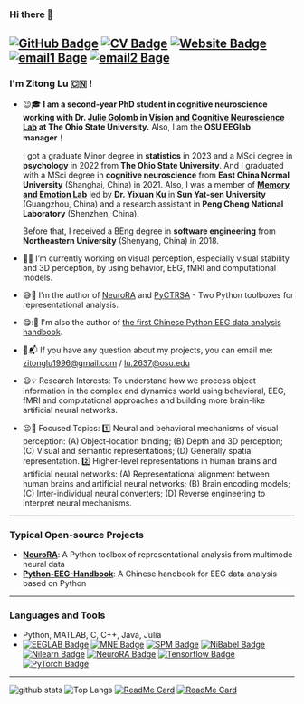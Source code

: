 ### Hi there 👋 

[![GitHub Badge](https://img.shields.io/github/followers/ZitongLu1996?style=for-the-badge)](https://github.com/ZitongLu1996)
[![CV Badge](https://img.shields.io/badge/My-CV-brightgreen?style=for-the-badge)](https://zitonglu1996.github.io/files/CV_ZitongLu.pdf)
[![Website Badge](https://img.shields.io/badge/My-Website-brightgreen?style=for-the-badge)](https://zitonglu1996.github.io)
[![email1 Bage](https://img.shields.io/badge/zitonglu1996@gmail.com-Red?style=for-the-badge)](https://zitonglu1996@gmail.com)
[![email2 Bage](https://img.shields.io/badge/zitonglu@outlook.com-Red?style=for-the-badge)](https://zitonglu@outlook.com)
---
<!--
**ZitongLu1996/ZitongLu1996** is a ✨ _special_ ✨ repository because its `README.md` (this file) appears on your GitHub profile.
-->
### I'm Zitong Lu :cn: !

- :wink::mortar_board: **I am a second-year PhD student in cognitive neuroscience working with Dr. [Julie Golomb](https://u.osu.edu/golomblab/) in [Vision and Cognitive Neuroscience Lab](https://u.osu.edu/golomblab/) at The Ohio State University.** Also, I am the **OSU EEGlab manager**！

     I got a graduate Minor degree in **statistics** in 2023 and a MSci degree in **psychology** in 2022 from **The Ohio State University**. And I graduated with a MSci degree in **cognitive neuroscience** from **East China Normal University** (Shanghai, China) in 2021. Also, I was a member of [**Memory and Emotion Lab**](https://sysumelab.com) led by **Dr. Yixuan Ku** in **Sun Yat-sen University** (Guangzhou, China) and a research assistant in **Peng Cheng National Laboratory** (Shenzhen, China).
     
     Before that, I received a BEng degree in **software engineering** from **Northeastern University** (Shenyang, China) in 2018.
- :eyes::key: I’m currently working on visual perception, especially visual stability and 3D perception, by using behavior, EEG, fMRI and computational models.
- :sweat_smile::high_brightness: I’m the author of [NeuroRA](https://zitonglu1996.github.io/NeuroRA/) and [PyCTRSA](https://github.com/ZitongLu1996/PyCTRSA) - Two Python toolboxes for representational analysis.
- :yum:::notebook_with_decorative_cover: I'm also the author of [the first Chinese Python EEG data analysis handbook](https://github.com/ZitongLu1996/Python-EEG-Handbook).
- :e-mail::mailbox_with_mail: If you have any question about my projects, you can email me: [zitonglu1996@gmail.com](zitonglu1996@gmail.com) / [lu.2637@osu.edu](lu.2637@osu.edu)
- :smiley::bulb: Research Interests: To understand how we process object information in the complex and dynamics world using behavioral, EEG, fMRI and computational approaches and building more brain-like artificial neural networks.
- :wink::ghost: Focused Topics: :one: Neural and behavioral mechanisms of visual perception:
(A) Object-location binding; (B) Depth and 3D perception; (C) Visual and semantic representations; (D) Generally spatial representation. :two: Higher-level representations in human brains and artificial neural networks:
(A) Representational alignment between human brains and artificial neural networks; (B) Brain encoding models; (C) Inter-individual neural converters; (D) Reverse engineering to interpret neural mechanisms.
---
### Typical Open-source Projects
- **[NeuroRA](https://github.com/ZitongLu1996/NeuroRA)**: A Python toolbox of representational analysis from multimode neural data
- **[Python-EEG-Handbook](https://github.com/ZitongLu1996/Python-EEG-Handbook)**: A Chinese handbook for EEG data analysis based on Python
---
### Languages and Tools
- Python, MATLAB, C, C++, Java, Julia
- [![EEGLAB Badge](https://img.shields.io/badge/EEGLAB-purple?style=for-the-badge)](https://sccn.ucsd.edu/eeglab/index.php) [![MNE Badge](https://img.shields.io/badge/MNE-purple?style=for-the-badge)](https://mne.tools/stable/index.html) [![SPM Badge](https://img.shields.io/badge/SPM-purple?style=for-the-badge)](https://www.fil.ion.ucl.ac.uk/spm/) [![NiBabel Badge](https://img.shields.io/badge/NiBabel-purple?style=for-the-badge)](https://nipy.org/nibabel) [![Nilearn Badge](https://img.shields.io/badge/Nilearn-purple?style=for-the-badge)](http://nilearn.github.io) [![NeuroRA Badge](https://img.shields.io/badge/NeuroRA-purple?style=for-the-badge)](https://github.com/ZitongLu1996/NeuroRA) [![Tensorflow Badge](https://img.shields.io/badge/Tensorflow-purple?style=for-the-badge)](https://tensorflow.google.cn) [![PyTorch Badge](https://img.shields.io/badge/PyTorch-purple?style=for-the-badge)](https://pytorch.org)

---
![github stats](https://github-readme-stats.vercel.app/api?username=ZitongLu1996&theme=radical&show_icons=true&hide=issues)
![Top Langs](https://github-readme-stats.vercel.app/api/top-langs/?username=ZitongLu1996&hide=javascript,html&theme=radical)
[![ReadMe Card](https://github-readme-stats.vercel.app/api/pin/?username=ZitongLu1996&repo=NeuroRA&theme=dracula)](https://github.com/ZitongLu1996/NeuroRA)
[![ReadMe Card](https://github-readme-stats.vercel.app/api/pin/?username=ZitongLu1996&repo=Python-EEG-Handbook&theme=dracula)](https://github.com/ZitongLu1996/Python-EEG-Handbook)
